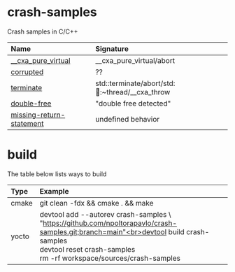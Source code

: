 # crash-samples
Crash samples in C/C++

| Name | Signature |
| :-------- | :-------- |
| [__cxa_pure_virtual](__cxa_pure_virtual) | __cxa_pure_virtual/abort |
| [corrupted](corrupted) | ?? |
| [terminate](terminate) | std::terminate/abort/std::thread::~thread/__cxa_throw |
| [double-free](double-free) | "double free detected" |
| [missing-return-statement](missing-return-statement) | undefined behavior |

# build
The table below lists ways to build

| Type | Example |
| :-------- | :-------- |
| cmake | git clean -fdx && cmake . && make |
| yocto | devtool add --autorev crash-samples \\<br>"https://github.com/npoltorapavlo/crash-samples.git;branch=main"<br>devtool build crash-samples<br>devtool reset crash-samples<br>rm -rf workspace/sources/crash-samples |
